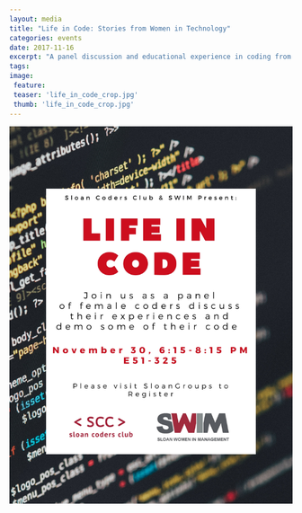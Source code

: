 ```yaml
---
layout: media
title: "Life in Code: Stories from Women in Technology"
categories: events
date: 2017-11-16
excerpt: "A panel discussion and educational experience in coding from a female perspective"
tags:
image:
 feature: 
 teaser: 'life_in_code_crop.jpg'
 thumb: 'life_in_code_crop.jpg'
---
```


![](/images/life_in_code_flyer.jpg)

